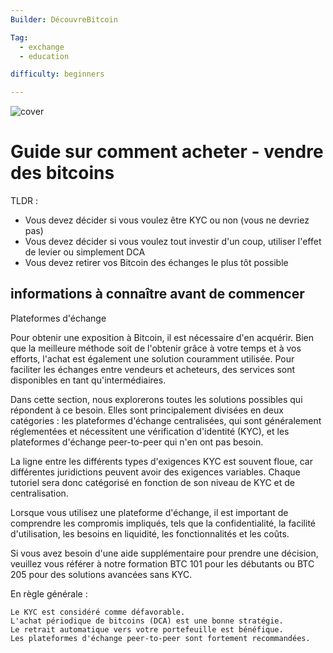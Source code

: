 ```yaml
--- 
Builder: DécouvreBitcoin

Tag: 
  - exchange
  - education

difficulty: beginners

---
```


![cover](assets/0.jpeg)

# Guide sur comment acheter - vendre des bitcoins

TLDR :

* Vous devez décider si vous voulez être KYC ou non (vous ne devriez pas)
* Vous devez décider si vous voulez tout investir d'un coup, utiliser l'effet de levier ou simplement DCA
* Vous devez retirer vos Bitcoin des échanges le plus tôt possible

## informations à connaître avant de commencer


Plateformes d'échange

Pour obtenir une exposition à Bitcoin, il est nécessaire d'en acquérir. Bien que la meilleure méthode soit de l'obtenir grâce à votre temps et à vos efforts, l'achat est également une solution couramment utilisée. Pour faciliter les échanges entre vendeurs et acheteurs, des services sont disponibles en tant qu'intermédiaires.

Dans cette section, nous explorerons toutes les solutions possibles qui répondent à ce besoin. Elles sont principalement divisées en deux catégories : les plateformes d'échange centralisées, qui sont généralement réglementées et nécessitent une vérification d'identité (KYC), et les plateformes d'échange peer-to-peer qui n'en ont pas besoin.

La ligne entre les différents types d'exigences KYC est souvent floue, car différentes juridictions peuvent avoir des exigences variables. Chaque tutoriel sera donc catégorisé en fonction de son niveau de KYC et de centralisation.

Lorsque vous utilisez une plateforme d'échange, il est important de comprendre les compromis impliqués, tels que la confidentialité, la facilité d'utilisation, les besoins en liquidité, les fonctionnalités et les coûts.

Si vous avez besoin d'une aide supplémentaire pour prendre une décision, veuillez vous référer à notre formation BTC 101 pour les débutants ou BTC 205 pour des solutions avancées sans KYC.

En règle générale :

    Le KYC est considéré comme défavorable.
    L'achat périodique de bitcoins (DCA) est une bonne stratégie.
    Le retrait automatique vers votre portefeuille est bénéfique.
    Les plateformes d'échange peer-to-peer sont fortement recommandées.

